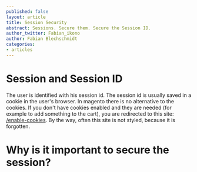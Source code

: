 ```yaml
---
published: false
layout: article
title: Session Security
abstract: Sessions. Secure them. Secure the Session ID.
author_twitter: Fabian_ikono
author: Fabian Blechschmidt
categories:
- articles
---
```


# Session and Session ID

The user is identified with his session id. The session id is usually saved in a cookie in the user's browser. In magento there is no alternative to the cookies. If you don't have cookies enabled and they are needed (for example to add something to the cart), you are redirected to this site: [/enable-cookies](http://demo.magentocommerce.com/enable-cookies). By the way, often this site is not styled, because it is forgotten.

# Why is it important to secure the session?


